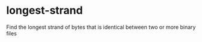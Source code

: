 # longest-strand
Find the longest strand of bytes that is identical between two or more binary files
